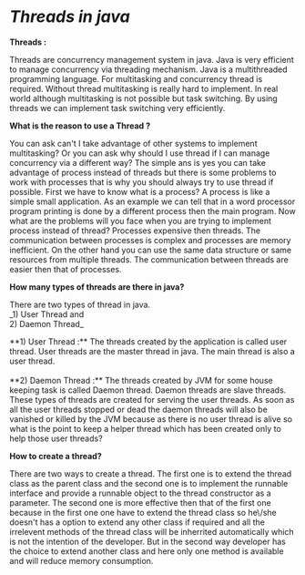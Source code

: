 *Threads in java*
===========================
**Threads :** 
<p>
    Threads are concurrency management system in java. Java is very 
    efficient to manage concurrency via threading mechanism. Java is a multithreaded programming 
    language. For multitasking and concurrency thread is required.
    Without thread multitasking is really hard to implement.
    In real world although multitasking is not possible but task
    switching. By using threads we can implement task switching very efficiently.

**What is the reason to use a Thread ?** 
<p>
    You can ask can't I take advantage of other systems to implement multitasking? 
    Or you can ask why should I use thread if I can manage concurrency via a different
    way? The simple ans is yes you can take advantage of process instead of 
    threads but there is some problems to work with processes that is
    why you should always try to use thread if possible. First we have to
    know what is a process? A process is like a simple small application. 
    As an example we can tell that in a word processor program printing is 
    done by a different process then the main program. Now what are
    the problems will you face when you are trying to implement process
    instead of thread? Processes expensive then threads. The communication
    between processes is complex and processes are memory inefficient.
    On the other hand you can use the same data structure or same 
    resources from multiple threads. The communication between threads
    are easier then that of processes.

**How many types of threads are there in java?**
<p>
    There are two types of thread in java. 
     <br>
         _1) User Thread and <br>
         2) Daemon Thread_
    <p>
        **1) User Thread :** The threads created by the application is called user thread.
         User threads are the master thread in java. The main thread is also a user 
         thread. 
        <br><br>
        **2) Daemon Thread :** The threads created by JVM for some house keeping task is
        called Daemon thread. Daemon threads are slave threads. These types of threads 
        are created for serving the user threads. As soon as all the user threads stopped
        or dead the daemon threads will also be vanished or killed by the JVM because as 
        there is no user thread is alive so what is the point to keep a helper thread 
        which has been created only to help those user threads?

**How to create a thread?**
<p>
    There are two ways to create a thread. The first one is to extend the thread
    class as the parent class and the second one is to implement the runnable interface
    and provide a runnable object to the thread constructor as a parameter. 
    The second one is more effective then that of the first one because in the first one 
    one have to extend the thread class so he\/she doesn't has a option to extend any other
    class if required and all the irrelevent methods of the thread class will be inherrited 
    automatically which is not the intention of the developer. But in the second way developer
    has the choice to extend another class and here only one method is available and will reduce
    memory consumption.
    
